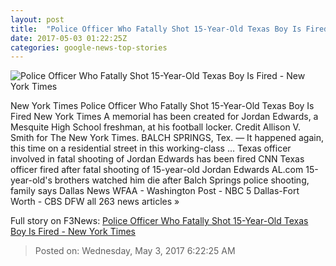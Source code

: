 ```yaml
---
layout: post
title:  "Police Officer Who Fatally Shot 15-Year-Old Texas Boy Is Fired - New York Times"
date: 2017-05-03 01:22:25Z
categories: google-news-top-stories
---
```


![Police Officer Who Fatally Shot 15-Year-Old Texas Boy Is Fired - New York Times](https://static01.nyt.com/images/2017/05/02/us/03xp-dallas3/03xp-dallas3-facebookJumbo.jpg)

New York Times Police Officer Who Fatally Shot 15-Year-Old Texas Boy Is Fired New York Times A memorial has been created for Jordan Edwards, a Mesquite High School freshman, at his football locker. Credit Allison V. Smith for The New York Times. BALCH SPRINGS, Tex. — It happened again, this time on a residential street in this working-class ... Texas officer involved in fatal shooting of Jordan Edwards has been fired CNN Texas officer fired after fatal shooting of 15-year-old Jordan Edwards AL.com 15-year-old's brothers watched him die after Balch Springs police shooting, family says Dallas News WFAA - Washington Post - NBC 5 Dallas-Fort Worth - CBS DFW all 263 news articles »


Full story on F3News: [Police Officer Who Fatally Shot 15-Year-Old Texas Boy Is Fired - New York Times](http://www.f3nws.com/n/aPydEF)

> Posted on: Wednesday, May 3, 2017 6:22:25 AM
